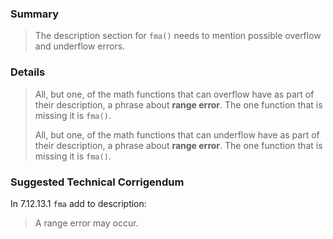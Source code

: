 ### Summary

> The description section for `fma()` needs to mention possible overflow and
> underflow errors.

### Details

> All, but one, of the math functions that can overflow have as part of their
> description, a phrase about **range error**. The one function that is missing it
> is `fma()`.
> 
> All, but one, of the math functions that can underflow have as part of their
> description, a phrase about **range error**. The one function that is missing it
> is `fma()`.

### Suggested Technical Corrigendum

In 7.12.13.1 `fma` add to description:

> A range error may occur.
